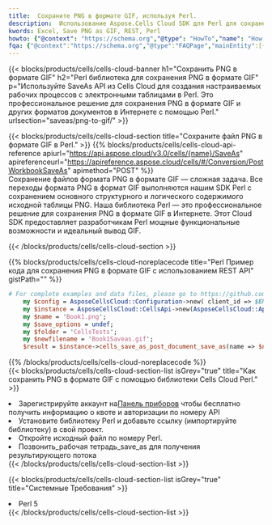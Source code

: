 ```yaml
---
title:  Сохраните PNG в формате GIF, используя Perl.
description:  Использование Aspose.Cells Cloud SDK для Perl для сохранения файла формата PNG в формате GIF.
kwords: Excel, Save PNG as GIF, REST, Perl
howto: {"@context": "https://schema.org","@type": "HowTo","name": "How to save PNG as GIF using the Cells Cloud Perl library.","description": "How to save PNG as GIF using the Cells Cloud Perl library.","image": {"@type": "ImageObject"},"url": "/perl/saveas/png-to-gif/","step": [{ "@type": "HowToStep","name": "How to save PNG as GIF using the Cells Cloud Perl library. step 1", "image": {"@type": "ImageObject",},"url": "/perl/saveas/png-to-gif/","text": "Register an account at <a href='https://dashboard.aspose.cloud/'>Dashboard</a> to get free API quota & authorization details",},{ "@type": "HowToStep","name": "How to save PNG as GIF using the Cells Cloud Perl library. step 1", "image": {"@type": "ImageObject",},"url": "/perl/saveas/png-to-gif/","text": "Install Perl library and add the reference (import the library) to your project.",},{ "@type": "HowToStep","name": "How to save PNG as GIF using the Cells Cloud Perl library. step 1", "image": {"@type": "ImageObject",},"url": "/perl/saveas/png-to-gif/","text": "Open the source file in Perl.",},{ "@type": "HowToStep","name": "How to save PNG as GIF using the Cells Cloud Perl library. step 1", "image": {"@type": "ImageObject",},"url": "/perl/saveas/png-to-gif/","text": "Call post_workbook_save_as method to get the resultant stream",}, ],"supply": {"@type": "HowToSupply","name": "document"},"tool": [{"@type": "HowToTool","name": "VIM, Visual Studio Code, Eclipse"},{"@type": "HowToTool","name": "Aspose Cells"}],"totalTime": "PT6M"}
fqa: {"@context":"https://schema.org","@type":"FAQPage","mainEntity":[{"@type":"Question","name":"Why save file as other formats file in C# using REST API?","acceptedAnswer":{"@type":"Answer","text":"Documents are encoded in many ways, and some files may be incompatible with the software you use. To open and read such files, just save them as appropriate file formats.<br/><ol><li>Install .NET SDK and add the reference (import the library) to your project.</li><li>Open the source file in C# using REST API.</li><li>Call the PostWorkbookSaveAsRequest() method, passing an output filename with required extension.</li><li>Get the result of save as a separate file.</li></ol>"}},{"@type":"Question","name":"What file formats can I save as with your C# library?","acceptedAnswer":{"@type":"Answer","text":"We support a variety of file formats for conversion using .NET library, including XLSX, Excel, xls , PDF, CSV, HTML, Markdown, XML, PNG, JPG, TIFF, Json, TXT and many more."}},{"@type":"Question","name":"What is the maximum allowed file size for conversion using this .NET library?","acceptedAnswer":{"@type":"Answer","text":"There are no file size limits for format conversions using .NET library."}}]}
---
```

{{< blocks/products/cells/cells-cloud-banner h1="Сохранить PNG в формате GIF" h2="Perl библиотека для сохранения PNG в формате GIF" p="Используйте SaveAs API из Cells Cloud для создания настраиваемых рабочих процессов с электронными таблицами в Perl. Это профессиональное решение для сохранения PNG в формате GIF и других форматов документов в Интернете с помощью Perl." urlsection="saveas/png-to-gif/" >}}

{{< blocks/products/cells/cells-cloud-section title="Сохраните файл PNG в формате GIF в Perl." >}}
{{% blocks/products/cells/cells-cloud-api-reference apiurl="https://api.aspose.cloud/v3.0/cells/{name}/SaveAs" apireferenceurl="https://apireference.aspose.cloud/cells/#/Conversion/PostWorkbookSaveAs" apimethod="POST" %}}
<br/>
Сохранение файлов формата PNG в формате GIF — сложная задача. Все переходы формата PNG в формат GIF выполняются нашим SDK Perl с сохранением основного структурного и логического содержимого исходной таблицы PNG. Наша библиотека Perl — это профессиональное решение для сохранения PNG в формате GIF в Интернете. Этот Cloud SDK предоставляет разработчикам Perl мощные функциональные возможности и идеальный вывод GIF.

{{< /blocks/products/cells/cells-cloud-section >}}

{{% blocks/products/cells/cells-cloud-noreplacecode title="Perl Пример кода для сохранения PNG в формате GIF с использованием REST API" gistPath="" %}}
  
```perl
# For complete examples and data files, please go to https://github.com/aspose-cells-cloud/aspose-cells-cloud-perl/
    my $config = AsposeCellsCloud::Configuration->new( client_id => $ENV{'ProductClientId'}, client_secret => $ENV{'ProductClientSecret'});
    my $instance = AsposeCellsCloud::CellsApi->new(AsposeCellsCloud::ApiClient->new( $config));
    my $name = 'Book1.png';
    my $save_options = undef;
    my $folder = 'CellsTests';
    my $newfilename = 'Book1Saveas.gif';
    $result = $instance->cells_save_as_post_document_save_as(name => $name,save_options => $save_options, newfilename => $newfilename, folder => $folder);
```
  
{{% /blocks/products/cells/cells-cloud-noreplacecode %}}
<br/>
{{< blocks/products/cells/cells-cloud-section-list isGrey="true" title="Как сохранить PNG в формате GIF с помощью библиотеки Cells Cloud Perl." >}}
<li> Зарегистрируйте аккаунт на<a href="https://dashboard.aspose.cloud/">Панель приборов</a> чтобы бесплатно получить информацию о квоте и авторизации по номеру API</li>
<li>Установите библиотеку Perl и добавьте ссылку (импортируйте библиотеку) в свой проект.</li>
<li>Откройте исходный файл по номеру Perl.</li>
<li>Позвонить_рабочая тетрадь_save_as для получения результирующего потока</li>
{{< /blocks/products/cells/cells-cloud-section-list >}}

{{< blocks/products/cells/cells-cloud-section-list isGrey="true" title="Системные Требования" >}}
<li>Perl 5</li>
{{< /blocks/products/cells/cells-cloud-section-list >}}
